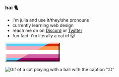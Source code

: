 ### hai 🐈


- i'm julia and use it/they/she pronouns
- currently learning web design
- reach me on on [Discord](https://discordapp.com/users/266933082106363905) or [Twitter](https://twitter.com/techkity)
- fun fact: i'm literally a cat irl 🐱

![Trans and Lesbian flag](/translesbian.svg)

 ![Gif of a cat playing with a ball with the caption ":D"](/assets/gifs/meow.gif)
